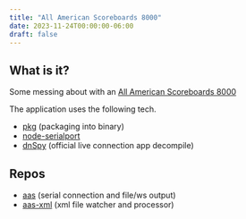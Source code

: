 ```yaml
---
title: "All American Scoreboards 8000"
date: 2023-11-24T00:00:00-06:00
draft: false
---
```


## What is it?
Some messing about with an [All American Scoreboards 8000](https://www.allamericanscoreboards.com/8000-series/)


The application uses the following tech.

* [pkg](https://github.com/vercel/pkg) (packaging into binary)
* [node-serialport](https://serialport.io/)
* [dnSpy](https://github.com/dnSpy/dnSpy) (official live connection app decompile)

## Repos
- [aas](https://github.com/jwetzell/aas) (serial connection and file/ws output)
- [aas-xml](https://github.com/jwetzell/aas-xml) (xml file watcher and processor)